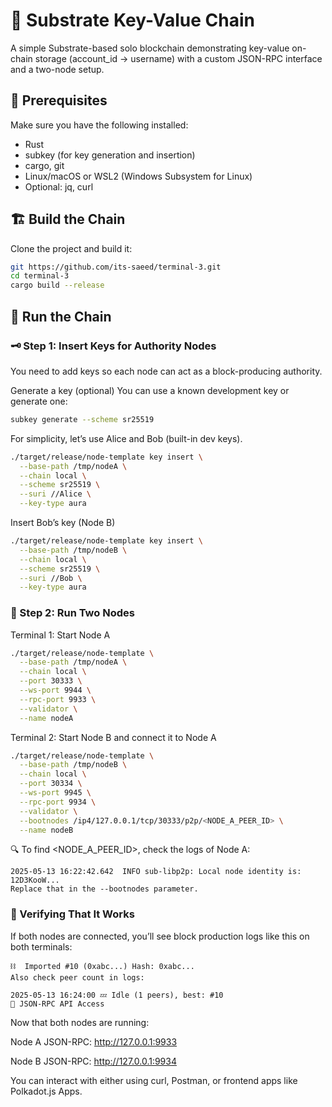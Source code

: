 # 🚀 Substrate Key-Value Chain
A simple Substrate-based solo blockchain demonstrating key-value on-chain storage (account_id → username) with a custom JSON-RPC interface and a two-node setup.

## 🧱 Prerequisites
Make sure you have the following installed:

- Rust
- subkey (for key generation and insertion)
- cargo, git
- Linux/macOS or WSL2 (Windows Subsystem for Linux)
- Optional: jq, curl


## 🏗️ Build the Chain
Clone the project and build it:

```bash
git https://github.com/its-saeed/terminal-3.git
cd terminal-3
cargo build --release
```

## 🔗 Run the Chain

### 🗝️ Step 1: Insert Keys for Authority Nodes
You need to add keys so each node can act as a block-producing authority.

Generate a key (optional)
You can use a known development key or generate one:

```bash
subkey generate --scheme sr25519
```

For simplicity, let’s use Alice and Bob (built-in dev keys).

```bash
./target/release/node-template key insert \
  --base-path /tmp/nodeA \
  --chain local \
  --scheme sr25519 \
  --suri //Alice \
  --key-type aura
```
Insert Bob’s key (Node B)
```bash
./target/release/node-template key insert \
  --base-path /tmp/nodeB \
  --chain local \
  --scheme sr25519 \
  --suri //Bob \
  --key-type aura
```

### 🏃 Step 2: Run Two Nodes

Terminal 1: Start Node A

```bash
./target/release/node-template \
  --base-path /tmp/nodeA \
  --chain local \
  --port 30333 \
  --ws-port 9944 \
  --rpc-port 9933 \
  --validator \
  --name nodeA
```

Terminal 2: Start Node B and connect it to Node A

```bash
./target/release/node-template \
  --base-path /tmp/nodeB \
  --chain local \
  --port 30334 \
  --ws-port 9945 \
  --rpc-port 9934 \
  --validator \
  --bootnodes /ip4/127.0.0.1/tcp/30333/p2p/<NODE_A_PEER_ID> \
  --name nodeB
```

🔍 To find <NODE_A_PEER_ID>, check the logs of Node A:

```log
2025-05-13 16:22:42.642  INFO sub-libp2p: Local node identity is: 12D3KooW...
Replace that in the --bootnodes parameter.
```

### 🔎 Verifying That It Works
If both nodes are connected, you’ll see block production logs like this on both terminals:

```log
⛓️  Imported #10 (0xabc...) Hash: 0xabc...
Also check peer count in logs:
```

```log
2025-05-13 16:24:00 💤 Idle (1 peers), best: #10
📡 JSON-RPC API Access
```

Now that both nodes are running:

Node A JSON-RPC: http://127.0.0.1:9933

Node B JSON-RPC: http://127.0.0.1:9934

You can interact with either using curl, Postman, or frontend apps like Polkadot.js Apps.
